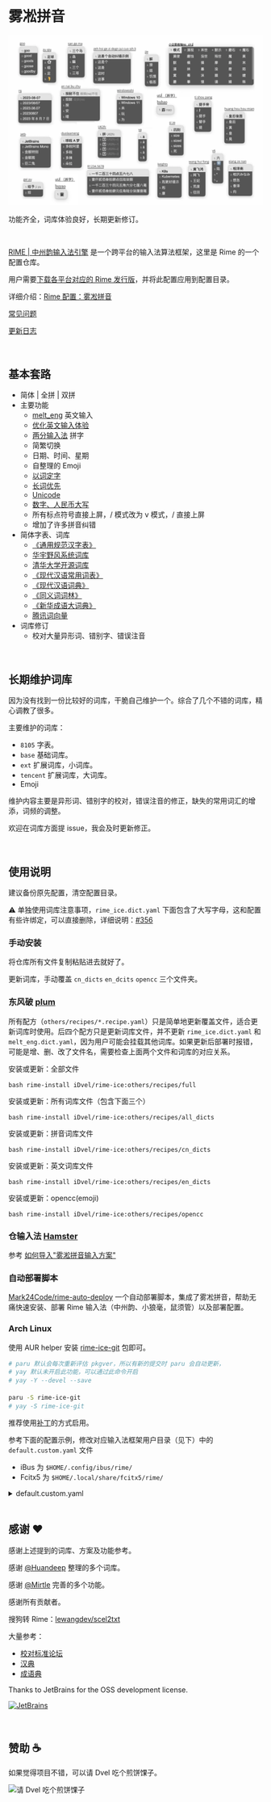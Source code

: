 # 雾凇拼音

![demo](./others/demo.webp)

功能齐全，词库体验良好，长期更新修订。

<br>

[RIME | 中州韵输入法引擎](https://rime.im/) 是一个跨平台的输入法算法框架，这里是 Rime 的一个配置仓库。

用户需要[下载各平台对应的 Rime 发行版](https://rime.im/download/)，并将此配置应用到配置目录。

详细介绍：[Rime 配置：雾凇拼音](https://dvel.me/posts/rime-ice/)

[常见问题](https://github.com/iDvel/rime-ice/issues/133)

[更新日志](./others/CHANGELOG.md)

<br>

## 基本套路

- 简体 | 全拼 | 双拼
- 主要功能
    -   [melt_eng](https://github.com/tumuyan/rime-melt) 英文输入
    -   [优化英文输入体验](https://dvel.me/posts/make-rime-en-better/)
    -   [两分输入法](http://cheonhyeong.com/Simplified/download.html) 拼字
    -   简繁切换
    -   日期、时间、星期
    -   自整理的 Emoji
    -   [以词定字](https://github.com/BlindingDark/rime-lua-select-character)
    -   [长词优先](https://github.com/tumuyan/rime-melt/blob/master/lua/melt.lua)
    -   [Unicode](https://github.com/shewer/librime-lua-script/blob/main/lua/component/unicode.lua)
    -   [数字、人民币大写](https://wb98.gitee.io/)
    -   所有标点符号直接上屏，/ 模式改为 v 模式，/ 直接上屏
    -   增加了许多拼音纠错
- 简体字表、词库
    -   [《通用规范汉字表》](https://github.com/iDvel/The-Table-of-General-Standard-Chinese-Characters)
    -   [华宇野风系统词库](http://bbs.pinyin.thunisoft.com/forum.php?mod=viewthread&tid=30049)
    -   [清华大学开源词库](https://github.com/thunlp/THUOCL)
    -   [《现代汉语常用词表》](https://gist.github.com/indiejoseph/eae09c673460aa0b56db)
    -   [《现代汉语词典》](https://forum.freemdict.com/t/topic/12102)
    -   [《同义词词林》](https://forum.freemdict.com/t/topic/1211)
    -   [《新华成语大词典》](https://forum.freemdict.com/t/topic/11407)
    -   [腾讯词向量](https://ai.tencent.com/ailab/nlp/en/download.html)
- 词库修订
    - 校对大量异形词、错别字、错误注音

<br>

## 长期维护词库

因为没有找到一份比较好的词库，干脆自己维护一个。综合了几个不错的词库，精心调教了很多。

主要维护的词库：

- `8105` 字表。
- `base` 基础词库。
- `ext` 扩展词库，小词库。
- `tencent` 扩展词库，大词库。
- Emoji

维护内容主要是异形词、错别字的校对，错误注音的修正，缺失的常用词汇的增添，词频的调整。

欢迎在词库方面提 issue，我会及时更新修正。

<br>

## 使用说明

建议备份原先配置，清空配置目录。

⚠️ 单独使用词库注意事项，`rime_ice.dict.yaml` 下面包含了大写字母，这和配置有些许绑定，可以直接删除，详细说明：[#356](https://github.com/iDvel/rime-ice/issues/356)

### 手动安装

将仓库所有文件复制粘贴进去就好了。

更新词库，手动覆盖 `cn_dicts` `en_dcits` `opencc` 三个文件夹。

### 东风破 [plum](https://github.com/rime/plum)

所有配方（`others/recipes/*.recipe.yaml`）只是简单地更新覆盖文件，适合更新词库时使用。后四个配方只是更新词库文件，并不更新 `rime_ice.dict.yaml` 和 `melt_eng.dict.yaml`，因为用户可能会挂载其他词库。如果更新后部署时报错，可能是增、删、改了文件名，需要检查上面两个文件和词库的对应关系。

安装或更新：全部文件

```
bash rime-install iDvel/rime-ice:others/recipes/full
```

安装或更新：所有词库文件（包含下面三个）

```
bash rime-install iDvel/rime-ice:others/recipes/all_dicts
```

安装或更新：拼音词库文件

```
bash rime-install iDvel/rime-ice:others/recipes/cn_dicts
```

安装或更新：英文词库文件

```
bash rime-install iDvel/rime-ice:others/recipes/en_dicts
```

安装或更新：opencc(emoji)

```
bash rime-install iDvel/rime-ice:others/recipes/opencc
```

### 仓输入法 [Hamster](https://github.com/imfuxiao/Hamster)

参考 [如何导入"雾淞拼音输入方案"](https://github.com/imfuxiao/Hamster/wiki/%E5%A6%82%E4%BD%95%E5%AF%BC%E5%85%A5%22%E9%9B%BE%E6%B7%9E%E6%8B%BC%E9%9F%B3%E8%BE%93%E5%85%A5%E6%96%B9%E6%A1%88%22)

### 自动部署脚本

[Mark24Code/rime-auto-deploy](https://github.com/Mark24Code/rime-auto-deploy) 一个自动部署脚本，集成了雾凇拼音，帮助无痛快速安装、部署 Rime 输入法（中州韵、小狼毫，鼠须管）以及部署配置。

### Arch Linux

使用 AUR helper 安装 [rime-ice-git](https://aur.archlinux.org/packages/rime-ice-git) 包即可。

```bash
# paru 默认会每次重新评估 pkgver，所以有新的提交时 paru 会自动更新，
# yay 默认未开启此功能，可以通过此命令开启
# yay -Y --devel --save

paru -S rime-ice-git
# yay -S rime-ice-git
```

推荐使用[补丁](https://github.com/rime/home/wiki/Configuration#補靪)的方式启用。

参考下面的配置示例，修改对应输入法框架用户目录（见下）中的 `default.custom.yaml` 文件

- iBus 为 `$HOME/.config/ibus/rime/`
- Fcitx5 为 `$HOME/.local/share/fcitx5/rime/`

<details>
<summary>default.custom.yaml</summary>

```yaml
patch:
  # 仅使用「雾凇拼音」的默认配置，配置此行即可
  __include: rime_ice_suggestion:/
  # 以下根据自己所需自行定义，仅做参考。
  # 针对对应处方的定制条目，请使用 <recipe>.custom.yaml 中配置，例如 rime_ice.custom.yaml
  __patch:
    key_binder/+:
      select_first_character: "bracketleft" # 即 [
      select_last_character: "bracketright" # 即 ]
```

</details>

<br>

## 感谢 ❤️

感谢上述提到的词库、方案及功能参考。

感谢 [@Huandeep](https://github.com/Huandeep) 整理的多个词库。

感谢 [@Mirtle](https://github.com/mirtlecn) 完善的多个功能。

感谢所有贡献者。

搜狗转 Rime：[lewangdev/scel2txt](https://github.com/lewangdev/scel2txt)

大量参考：

- [校对标准论坛](http://www.jiaodui.com/bbs/)
- [汉典](https://www.zdic.net/)
- [成语典](https://dict.idioms.moe.edu.tw/)

Thanks to JetBrains for the OSS development license.

[![JetBrains](https://resources.jetbrains.com/storage/products/company/brand/logos/jb_beam.svg)](https://jb.gg/OpenSourceSupport)

<br>

## 赞助 ☕

如果觉得项目不错，可以请 Dvel 吃个煎饼馃子。

<img src="./others/sponsor.webp" alt="请 Dvel 吃个煎饼馃子" width=600 />
